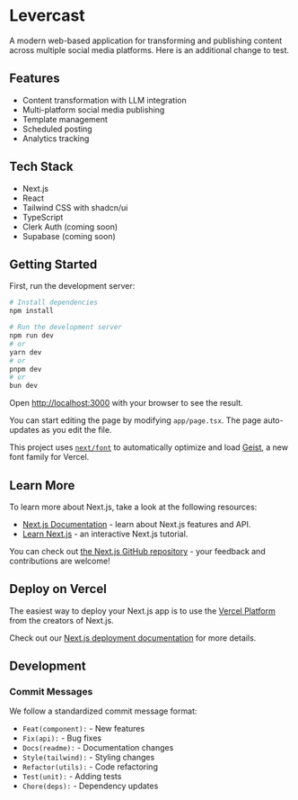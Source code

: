 # Levercast

A modern web-based application for transforming and publishing content across multiple social media platforms. Here is an additional change to test.

## Features

- Content transformation with LLM integration
- Multi-platform social media publishing
- Template management
- Scheduled posting
- Analytics tracking

## Tech Stack

- Next.js
- React
- Tailwind CSS with shadcn/ui
- TypeScript
- Clerk Auth (coming soon)
- Supabase (coming soon)

## Getting Started

First, run the development server:

```bash
# Install dependencies
npm install

# Run the development server
npm run dev
# or
yarn dev
# or
pnpm dev
# or
bun dev
```

Open [http://localhost:3000](http://localhost:3000) with your browser to see the result.

You can start editing the page by modifying `app/page.tsx`. The page auto-updates as you edit the file.

This project uses [`next/font`](https://nextjs.org/docs/app/building-your-application/optimizing/fonts) to automatically optimize and load [Geist](https://vercel.com/font), a new font family for Vercel.

## Learn More

To learn more about Next.js, take a look at the following resources:

- [Next.js Documentation](https://nextjs.org/docs) - learn about Next.js features and API.
- [Learn Next.js](https://nextjs.org/learn) - an interactive Next.js tutorial.

You can check out [the Next.js GitHub repository](https://github.com/vercel/next.js) - your feedback and contributions are welcome!

## Deploy on Vercel

The easiest way to deploy your Next.js app is to use the [Vercel Platform](https://vercel.com/new?utm_medium=default-template&filter=next.js&utm_source=create-next-app&utm_campaign=create-next-app-readme) from the creators of Next.js.

Check out our [Next.js deployment documentation](https://nextjs.org/docs/app/building-your-application/deploying) for more details.

## Development

### Commit Messages

We follow a standardized commit message format:

- `Feat(component):` - New features
- `Fix(api):` - Bug fixes
- `Docs(readme):` - Documentation changes
- `Style(tailwind):` - Styling changes
- `Refactor(utils):` - Code refactoring
- `Test(unit):` - Adding tests
- `Chore(deps):` - Dependency updates
